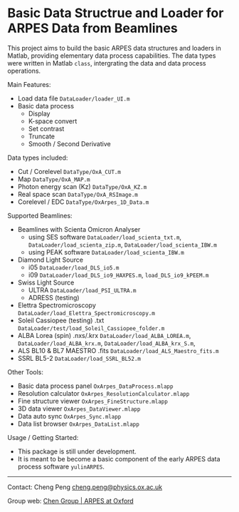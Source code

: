 # Basic Data Structrue and Loader for ARPES Data from Beamlines

This project aims to build the basic ARPES data structures and loaders in Matlab, providing elementary data process capabilities. The data types were written in Matlab `class`, intergrating the data and data process operations.

Main Features:
- Load data file `DataLoader/loader_UI.m`
- Basic data process
    - Display
    - K-space convert
    - Set contrast
    - Truncate
    - Smooth / Second Derivative

Data types included:
- Cut / Corelevel `DataType/OxA_CUT.m`
- Map `DataType/OxA_MAP.m`
- Photon energy scan (Kz) `DataType/OxA_KZ.m`
- Real space scan `DataType/OxA_RSImage.m`
- Corelevel / EDC `DataType/OxArpes_1D_Data.m`

Supported Beamlines:
- Beamlines with Scienta Omicron Analyser 
    - using SES software `DataLoader/load_scienta_txt.m`, `DataLoader/load_scienta_zip.m`, `DataLoader/load_scienta_IBW.m`
    - using PEAK software `DataLoader/load_scienta_IBW.m`
- Diamond Light Source 
    - i05 `DataLoader/load_DLS_io5.m`
    - i09 `DataLoader/load_DLS_io9_HAXPES.m`, `load_DLS_io9_kPEEM.m`
- Swiss Light Source 
    - ULTRA `DataLoader/load_PSI_ULTRA.m`
    - ADRESS (testing)
- Elettra Spectromicroscopy `DataLoader/load_Elettra_Spectromicroscopy.m`
- Soleil Cassiopee (testing) .txt `DataLoader/test/load_Soleil_Cassiopee_folder.m`
- ALBA Lorea (spin) .nxs/.krx `DataLoader/load_ALBA_LOREA.m`, `DataLoader/load_ALBA_krx.m`, `DataLoader/load_ALBA_krx_S.m`,
- ALS BL10 & BL7 MAESTRO .fits `DataLoader/load_ALS_Maestro_fits.m`
- SSRL BL5-2 `DataLoader/load_SSRL_BL52.m`

Other Tools:
- Basic data process panel `OxArpes_DataProcess.mlapp`
- Resolution calculator `OxArpes_ResolutionCalculator.mlapp`
- Fine structure viewer `OxArpes_FineStructure.mlapp`
- 3D data viewer `OxArpes_DataViewer.mlapp`
- Data auto sync `OxArpes_Sync.mlapp`
- Data list browser `OxArpes_DataList.mlapp`

Usage / Getting Started:
- This package is still under development.
- It is meant to be become a basic component of the early ARPES data process software `yulinARPES`.


---
Contact: Cheng Peng <cheng.peng@physics.ox.ac.uk>

Group web: [Chen Group | ARPES at Oxford](http://www.arpes.org.uk)

